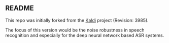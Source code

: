 ## README

This repo was initially forked from the <a href="http://kaldi.sourceforge.net/">Kaldi</a> project (Revision: 3985). 

The focus of this version would be the noise robustness in speech recognition and especially for the deep neural network based ASR systems. 

